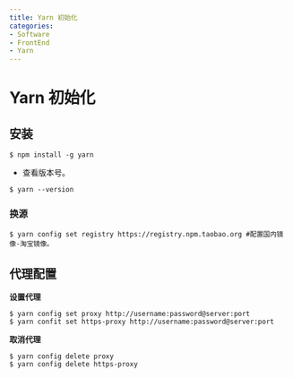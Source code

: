 ```yaml
---
title: Yarn 初始化
categories:
- Software
- FrontEnd
- Yarn
---
```

# Yarn 初始化

## 安装

```shell
$ npm install -g yarn
```

- 查看版本号。

```shell
$ yarn --version
```

### 换源

```shell
$ yarn config set registry https://registry.npm.taobao.org #配置国内镜像-淘宝镜像。
```

## 代理配置

**设置代理**

```shell
$ yarn config set proxy http://username:password@server:port
$ yarn confit set https-proxy http://username:password@server:port
```

**取消代理**

```shell
$ yarn config delete proxy
$ yarn config delete https-proxy
```

